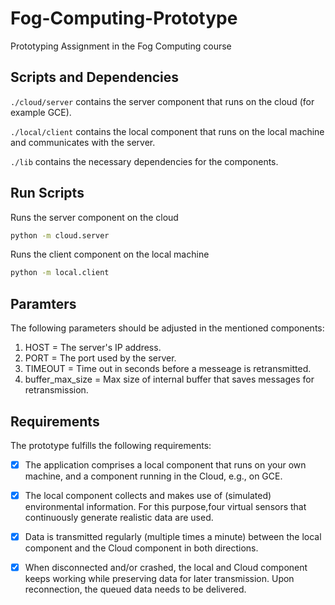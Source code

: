 # Fog-Computing-Prototype
Prototyping Assignment in the Fog Computing course

## Scripts and Dependencies

`./cloud/server` contains the server component that runs on the cloud (for example GCE).

`./local/client` contains the local component that runs on the local machine and communicates with the server.

`./lib` contains the necessary dependencies for the components.

## Run Scripts

Runs the server component on the cloud

```bash
python -m cloud.server
```
Runs the client component on the local machine

```bash
python -m local.client
```
## Paramters
The following parameters should be adjusted in the mentioned components:

1. HOST = The server's IP address.
2. PORT = The port used by the server.
3. TIMEOUT = Time out in seconds before a messeage is retransmitted.
4. buffer_max_size = Max size of internal buffer that saves messages for retransmission.

## Requirements

The prototype fulfills the following requirements:

- [X] The application comprises a local component that runs on your own machine, and a component running in the Cloud, e.g., on GCE.

 - [X] The local component collects and makes use of (simulated) environmental information. For this purpose,four virtual sensors that continuously generate realistic data are used.

 - [X] Data is transmitted regularly (multiple times a minute) between the local component and the Cloud component in both directions.

 - [X] When disconnected and/or crashed, the local and Cloud component keeps working while preserving data for later transmission. Upon reconnection, the queued data needs to be delivered.
